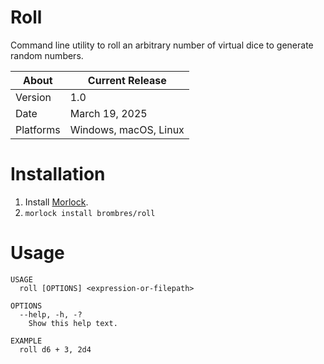 # Roll
Command line utility to roll an arbitrary number of virtual dice to generate random numbers.

About     | Current Release
----------|-----------------------
Version   | 1.0
Date      | March 19, 2025
Platforms | Windows, macOS, Linux


# Installation

1. Install [Morlock](https://morlock.sh).
2. `morlock install brombres/roll`

# Usage

    USAGE
      roll [OPTIONS] <expression-or-filepath>

    OPTIONS
      --help, -h, -?
        Show this help text.

    EXAMPLE
      roll d6 + 3, 2d4
